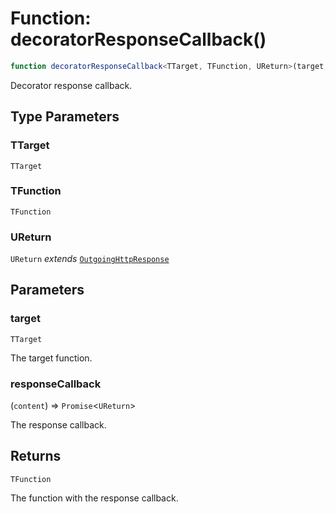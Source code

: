 # Function: decoratorResponseCallback()

```ts
function decoratorResponseCallback<TTarget, TFunction, UReturn>(target, responseCallback): TFunction;
```

Decorator response callback.

## Type Parameters

### TTarget

`TTarget`

### TFunction

`TFunction`

### UReturn

`UReturn` *extends* [`OutgoingHttpResponse`](../../OutgoingHttpResponse/classes/OutgoingHttpResponse.md)

## Parameters

### target

`TTarget`

The target function.

### responseCallback

(`content`) => `Promise`\<`UReturn`\>

The response callback.

## Returns

`TFunction`

The function with the response callback.
